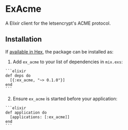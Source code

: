 # ExAcme

A Elixir client for the letsencrypt's ACME protocol.

## Installation

If [available in Hex](https://hex.pm/docs/publish), the package can be installed as:

  1. Add `ex_acme` to your list of dependencies in `mix.exs`:

    ```elixir
    def deps do
      [{:ex_acme, "~> 0.1.0"}]
    end
    ```

  2. Ensure `ex_acme` is started before your application:

    ```elixir
    def application do
      [applications: [:ex_acme]]
    end
    ```
